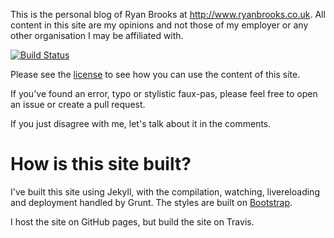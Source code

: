 This is the personal blog of Ryan Brooks at http://www.ryanbrooks.co.uk. All content in this site are my opinions and not those of my employer or any other organisation I may be affiliated with.

[![Build Status](https://travis-ci.org/spikeheap/spikeheap.github.io.svg)](https://travis-ci.org/spikeheap/spikeheap.github.io)

Please see the [license](LICENSE.md) to see how you can use the content of this site.

If you've found an error, typo or stylistic faux-pas, please feel free to open an issue or create a pull request. 

If you just disagree with me, let's talk about it in the comments.

# How is this site built?

I've built this site using Jekyll, with the compilation, watching, livereloading and deployment handled by Grunt. The styles are built on [Bootstrap](http://getbootstrap.com/). 

I host the site on GitHub pages, but build the site on Travis. 